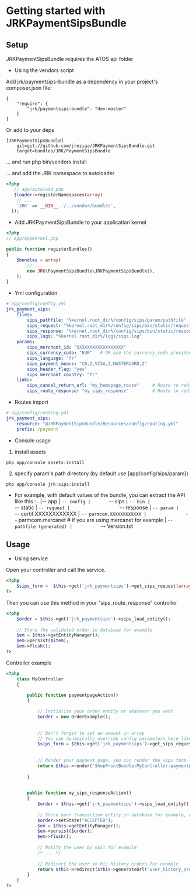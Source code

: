 Getting started with JRKPaymentSipsBundle
======================================

Setup
-----
JRKPaymentSipsBundle requires the ATOS api folder


- Using the vendors script

Add jrk/paymentsips-bundle as a dependency in your project's composer.json file:

```
{
    "require": {
        "jrk/paymentsips-bundle": "dev-master"
    }
}
```

Or add to your deps

```
[JRKPaymentSipsBundle]
    git=git://github.com/jreziga/JRKPaymentSipsBundle.git
    target=bundles/JRK/PaymentSipsBundle
```

... and run php bin/vendors install

... and add the JRK namespace to autoloader

``` php
<?php
   // app/autoload.php
   $loader->registerNamespaces(array(
    // ...
    'JRK' => __DIR__.'/../vendor/bundles',
  ));
```

- Add JRKPaymentSipsBundle to your application kernel

``` php
<?php
// app/AppKernel.php

public function registerBundles()
{
    $bundles = array(
        // ...
        new JRK\PaymentSipsBundle\JRKPaymentSipsBundle(),
    );
}
```


- Yml configuration

``` yml
# app/config/config.yml
jrk_payment_sips:
    files:
        sips_pathfile: "%kernel.root_dir%/config/sips/param/pathfile"
        sips_request: "%kernel.root_dir%/config/sips/bin/static/request"
        sips_response: "%kernel.root_dir%/config/sips/bin/static/response"
        sips_logs: "%kernel.root_dir%/logs/sips.log"
    params:
        sips_merchant_id: "XXXXXXXXXXXXXXXXXX"
        sips_currency_code: "EUR"   # OR use the currency_code provided by ATOS (978=EUR for example)
        sips_language: "fr"
        sips_payment_means: "CB,2,VISA,2,MASTERCARD,2"
        sips_header_flag: "yes"
        sips_merchant_country: "fr"
    links:
        sips_cancel_return_url: "my_homepage_route"     # Route to redirect if the payment is canceled
        sips_route_response: "my_sips_response"         # Route to redirect if the payment is accepted
```

- Routes import

``` yml
# app/config/routing.yml
jrk_payment_sips:
    resource: "@JRKPaymentSipsBundle/Resources/config/routing.yml"
    prefix: /payment
```

- Console usage 
1. install assets
``` 
php app/console assets:install
```
2. specify param's path directory (by default use [app/config/sips/param])
``` 
php app/console jrk:sips:install
```

- For example, with default values of the bundle, you can extract the API like this : 
    .
    |-- app
    |   `-- config
    |       `-- sips
    |           `-- bin
    |               `-- static
    |                   `-- request
    |                   `-- response
    |           `-- param
    |               `-- certif.XXXXXXXXXXXX
    |               `-- parmcom.XXXXXXXXXXXX
    |               `-- parmcom.mercanet        # if you are using mercanet for example
    |               `-- pathfile (generated)
    |           `-- Version.txt



Usage
-----


 - Using service

Open your controller and call the service.

``` php
<?php
    $sips_form =  $this->get('jrk_paymentsips')->get_sips_request(array("amount"=>10),MyTransactionEntity);
?>
```

Then you can use this method in your "sips_route_response" controller

``` php
<?php
    $order = $this->get('jrk_paymentsips')->sips_load_entity();
    
    // Store the validated order in database for example
    $em = $this->getEntityManager();
    $em->persist($item);
    $em->flush();
?>
```

Controller example

``` php
<?php
    class MyController
    {

        public function paymentpageAction()
        {
    
            // Initialize your order entity or whatever you want
            $order = new OrderExample();
            
         
            // Don't forget to set an amount in array
            // You can dynamically override config parameters here like currency_code etc...
            $sips_form = $this->get('jrk_paymentsips')->get_sips_request(array("amount"=>$order->getAmount()),$order);
    
    
            // Render your payment page, you can render the sips form like that for twig : {{ sips_form }}
            return $this->render('ShopFrontBundle:MyController:paymentpage.html.twig',array("sips_form"=>$sips_form));
    
        }
    
    
        public function my_sips_responseAction()
        {
            $order = $this->get('jrk_paymentsips')->sips_load_entity();
            
            // Store your transaction entity in database for example, or attributes.
            $order->setState("ACCEPTED");
            $em = $this->getEntityManager();
            $em->persist($order);
            $em->flush();
            
            // Notify the user by mail for example
            /* ... */
            
            // Redirect the user in his history orders for example
            return $this->redirect($this->generateUrl("user_history_orders"));
        }
    }
?>
```
